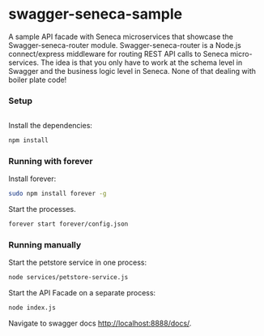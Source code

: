 # swagger-seneca-sample
A sample API facade with Seneca microservices that showcase the Swagger-seneca-router module. Swagger-seneca-router is a Node.js connect/express middleware for routing REST API calls to Seneca micro-services. The idea is that you only have to work at the schema level in Swagger and the business logic level in Seneca. None of that dealing with boiler plate code! 


### Setup 


```bash

```

Install the dependencies:

``` bash
npm install
```

### Running with forever

Install forever:

```bash
sudo npm install forever -g
```

Start the processes.

```bash
forever start forever/config.json
```

### Running manually 

Start the petstore service in one process:

``` bash
node services/petstore-service.js
```

Start the API Facade on a separate process:

``` bash
node index.js
```


Navigate to swagger docs [http://localhost:8888/docs/](http://localhost:8888/docs/).